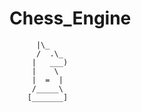 # Chess_Engine
          |\_
          /  .\_
         |   ___)
         |    \
         |  =  |
         /_____\
        [_______]

